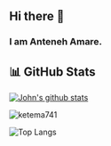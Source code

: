 ## Hi there 👋
### I am Anteneh Amare.

## 📊 GitHub Stats

 [![John's github stats](https://bad-apple-github-readme.vercel.app/api?username=ante-neh&show_icons=true&count_private=true&line_height=20&icon_color=00b3ff&theme=blue-green&title_color=00b3ff)](#)
<p><img align="center" src="https://github-readme-streak-stats.herokuapp.com/?user=ketema741&" alt="ketema741" /></p>

<!-- If you want to include top languages -->
![Top Langs](https://github-readme-stats.vercel.app/api/top-langs/?username=ante-neh&layout=compact&theme=default)
<!--
**ante-neh/ante-neh** is a ✨ _special_ ✨ repository because its `README.md` (this file) appears on your GitHub profile.

